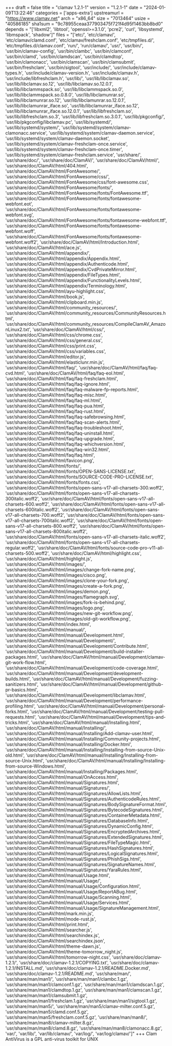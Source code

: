 +++
draft = false
title = "clamav 1.2.1-1"
version = "1.2.1-1"
date = "2024-01-09T13:22:46"
categories = ['apps-extra']
upstreamurl = "https://www.clamav.net"
arch = "x86_64"
size = "7013464"
usize = "40586185"
sha1sum = "9c78955ceaa377903475f721f4d95f1463bb8bd0"
depends = "['libxml2', 'libtool', 'openssl>=3.1.0', 'pcre2', 'curl', 'libsystemd', 'libmspack', 'shadow']"
files = "['etc/', 'etc/clamav/', 'etc/clamav/clamd.conf', 'etc/clamav/freshclam.conf', 'etc/tmpfiles.d/', 'etc/tmpfiles.d/clamav.conf', 'run/', 'run/clamav/', 'usr/', 'usr/bin/', 'usr/bin/clamav-config', 'usr/bin/clambc', 'usr/bin/clamconf', 'usr/bin/clamd', 'usr/bin/clamdscan', 'usr/bin/clamdtop', 'usr/bin/clamonacc', 'usr/bin/clamscan', 'usr/bin/clamsubmit', 'usr/bin/freshclam', 'usr/bin/sigtool', 'usr/include/', 'usr/include/clamav-types.h', 'usr/include/clamav-version.h', 'usr/include/clamav.h', 'usr/include/libfreshclam.h', 'usr/lib/', 'usr/lib/libclamav.so', 'usr/lib/libclamav.so.12', 'usr/lib/libclamav.so.12.0.1', 'usr/lib/libclammspack.so', 'usr/lib/libclammspack.so.0', 'usr/lib/libclammspack.so.0.8.0', 'usr/lib/libclamunrar.so', 'usr/lib/libclamunrar.so.12', 'usr/lib/libclamunrar.so.12.0.1', 'usr/lib/libclamunrar_iface.so', 'usr/lib/libclamunrar_iface.so.12', 'usr/lib/libclamunrar_iface.so.12.0.1', 'usr/lib/libfreshclam.so', 'usr/lib/libfreshclam.so.3', 'usr/lib/libfreshclam.so.3.0.1', 'usr/lib/pkgconfig/', 'usr/lib/pkgconfig/libclamav.pc', 'usr/lib/systemd/', 'usr/lib/systemd/system/', 'usr/lib/systemd/system/clamav-clamonacc.service', 'usr/lib/systemd/system/clamav-daemon.service', 'usr/lib/systemd/system/clamav-daemon.socket', 'usr/lib/systemd/system/clamav-freshclam-once.service', 'usr/lib/systemd/system/clamav-freshclam-once.timer', 'usr/lib/systemd/system/clamav-freshclam.service', 'usr/share/', 'usr/share/doc/', 'usr/share/doc/ClamAV/', 'usr/share/doc/ClamAV/html/', 'usr/share/doc/ClamAV/html/404.html', 'usr/share/doc/ClamAV/html/FontAwesome/', 'usr/share/doc/ClamAV/html/FontAwesome/css/', 'usr/share/doc/ClamAV/html/FontAwesome/css/font-awesome.css', 'usr/share/doc/ClamAV/html/FontAwesome/fonts/', 'usr/share/doc/ClamAV/html/FontAwesome/fonts/FontAwesome.ttf', 'usr/share/doc/ClamAV/html/FontAwesome/fonts/fontawesome-webfont.eot', 'usr/share/doc/ClamAV/html/FontAwesome/fonts/fontawesome-webfont.svg', 'usr/share/doc/ClamAV/html/FontAwesome/fonts/fontawesome-webfont.ttf', 'usr/share/doc/ClamAV/html/FontAwesome/fonts/fontawesome-webfont.woff', 'usr/share/doc/ClamAV/html/FontAwesome/fonts/fontawesome-webfont.woff2', 'usr/share/doc/ClamAV/html/Introduction.html', 'usr/share/doc/ClamAV/html/ace.js', 'usr/share/doc/ClamAV/html/appendix/', 'usr/share/doc/ClamAV/html/appendix/Appendix.html', 'usr/share/doc/ClamAV/html/appendix/Authenticode.html', 'usr/share/doc/ClamAV/html/appendix/CvdPrivateMirror.html', 'usr/share/doc/ClamAV/html/appendix/FileTypes.html', 'usr/share/doc/ClamAV/html/appendix/FunctionalityLevels.html', 'usr/share/doc/ClamAV/html/appendix/Terminology.html', 'usr/share/doc/ClamAV/html/ayu-highlight.css', 'usr/share/doc/ClamAV/html/book.js', 'usr/share/doc/ClamAV/html/clipboard.min.js', 'usr/share/doc/ClamAV/html/community_resources/', 'usr/share/doc/ClamAV/html/community_resources/CommunityResources.html', 'usr/share/doc/ClamAV/html/community_resources/CompileClamAV_AmazonLinux2.txt', 'usr/share/doc/ClamAV/html/css/', 'usr/share/doc/ClamAV/html/css/chrome.css', 'usr/share/doc/ClamAV/html/css/general.css', 'usr/share/doc/ClamAV/html/css/print.css', 'usr/share/doc/ClamAV/html/css/variables.css', 'usr/share/doc/ClamAV/html/editor.js', 'usr/share/doc/ClamAV/html/elasticlunr.min.js', 'usr/share/doc/ClamAV/html/faq/', 'usr/share/doc/ClamAV/html/faq/faq-cvd.html', 'usr/share/doc/ClamAV/html/faq/faq-eol.html', 'usr/share/doc/ClamAV/html/faq/faq-freshclam.html', 'usr/share/doc/ClamAV/html/faq/faq-ignore.html', 'usr/share/doc/ClamAV/html/faq/faq-malware-fp-reports.html', 'usr/share/doc/ClamAV/html/faq/faq-misc.html', 'usr/share/doc/ClamAV/html/faq/faq-ml.html', 'usr/share/doc/ClamAV/html/faq/faq-pua.html', 'usr/share/doc/ClamAV/html/faq/faq-rust.html', 'usr/share/doc/ClamAV/html/faq/faq-safebrowsing.html', 'usr/share/doc/ClamAV/html/faq/faq-scan-alerts.html', 'usr/share/doc/ClamAV/html/faq/faq-troubleshoot.html', 'usr/share/doc/ClamAV/html/faq/faq-uninstall.html', 'usr/share/doc/ClamAV/html/faq/faq-upgrade.html', 'usr/share/doc/ClamAV/html/faq/faq-whichversion.html', 'usr/share/doc/ClamAV/html/faq/faq-win32.html', 'usr/share/doc/ClamAV/html/faq/faq.html', 'usr/share/doc/ClamAV/html/favicon.png', 'usr/share/doc/ClamAV/html/fonts/', 'usr/share/doc/ClamAV/html/fonts/OPEN-SANS-LICENSE.txt', 'usr/share/doc/ClamAV/html/fonts/SOURCE-CODE-PRO-LICENSE.txt', 'usr/share/doc/ClamAV/html/fonts/fonts.css', 'usr/share/doc/ClamAV/html/fonts/open-sans-v17-all-charsets-300.woff2', 'usr/share/doc/ClamAV/html/fonts/open-sans-v17-all-charsets-300italic.woff2', 'usr/share/doc/ClamAV/html/fonts/open-sans-v17-all-charsets-600.woff2', 'usr/share/doc/ClamAV/html/fonts/open-sans-v17-all-charsets-600italic.woff2', 'usr/share/doc/ClamAV/html/fonts/open-sans-v17-all-charsets-700.woff2', 'usr/share/doc/ClamAV/html/fonts/open-sans-v17-all-charsets-700italic.woff2', 'usr/share/doc/ClamAV/html/fonts/open-sans-v17-all-charsets-800.woff2', 'usr/share/doc/ClamAV/html/fonts/open-sans-v17-all-charsets-800italic.woff2', 'usr/share/doc/ClamAV/html/fonts/open-sans-v17-all-charsets-italic.woff2', 'usr/share/doc/ClamAV/html/fonts/open-sans-v17-all-charsets-regular.woff2', 'usr/share/doc/ClamAV/html/fonts/source-code-pro-v11-all-charsets-500.woff2', 'usr/share/doc/ClamAV/html/highlight.css', 'usr/share/doc/ClamAV/html/highlight.js', 'usr/share/doc/ClamAV/html/images/', 'usr/share/doc/ClamAV/html/images/change-fork-name.png', 'usr/share/doc/ClamAV/html/images/cisco.png', 'usr/share/doc/ClamAV/html/images/clone-your-fork.png', 'usr/share/doc/ClamAV/html/images/create-a-fork.png', 'usr/share/doc/ClamAV/html/images/demon.png', 'usr/share/doc/ClamAV/html/images/flamegraph.svg', 'usr/share/doc/ClamAV/html/images/fork-is-behind.png', 'usr/share/doc/ClamAV/html/images/logo.png', 'usr/share/doc/ClamAV/html/images/new-git-workflow.png', 'usr/share/doc/ClamAV/html/images/old-git-workflow.png', 'usr/share/doc/ClamAV/html/index.html', 'usr/share/doc/ClamAV/html/manual/', 'usr/share/doc/ClamAV/html/manual/Development.html', 'usr/share/doc/ClamAV/html/manual/Development/', 'usr/share/doc/ClamAV/html/manual/Development/Contribute.html', 'usr/share/doc/ClamAV/html/manual/Development/build-installer-packages.html', 'usr/share/doc/ClamAV/html/manual/Development/clamav-git-work-flow.html', 'usr/share/doc/ClamAV/html/manual/Development/code-coverage.html', 'usr/share/doc/ClamAV/html/manual/Development/development-builds.html', 'usr/share/doc/ClamAV/html/manual/Development/fuzzing-sanitizers.html', 'usr/share/doc/ClamAV/html/manual/Development/github-pr-basics.html', 'usr/share/doc/ClamAV/html/manual/Development/libclamav.html', 'usr/share/doc/ClamAV/html/manual/Development/performance-profiling.html', 'usr/share/doc/ClamAV/html/manual/Development/personal-forks.html', 'usr/share/doc/ClamAV/html/manual/Development/testing-pull-requests.html', 'usr/share/doc/ClamAV/html/manual/Development/tips-and-tricks.html', 'usr/share/doc/ClamAV/html/manual/Installing.html', 'usr/share/doc/ClamAV/html/manual/Installing/', 'usr/share/doc/ClamAV/html/manual/Installing/Add-clamav-user.html', 'usr/share/doc/ClamAV/html/manual/Installing/Community-projects.html', 'usr/share/doc/ClamAV/html/manual/Installing/Docker.html', 'usr/share/doc/ClamAV/html/manual/Installing/Installing-from-source-Unix-old.html', 'usr/share/doc/ClamAV/html/manual/Installing/Installing-from-source-Unix.html', 'usr/share/doc/ClamAV/html/manual/Installing/Installing-from-source-Windows.html', 'usr/share/doc/ClamAV/html/manual/Installing/Packages.html', 'usr/share/doc/ClamAV/html/manual/OnAccess.html', 'usr/share/doc/ClamAV/html/manual/Signatures.html', 'usr/share/doc/ClamAV/html/manual/Signatures/', 'usr/share/doc/ClamAV/html/manual/Signatures/AllowLists.html', 'usr/share/doc/ClamAV/html/manual/Signatures/AuthenticodeRules.html', 'usr/share/doc/ClamAV/html/manual/Signatures/BodySignatureFormat.html', 'usr/share/doc/ClamAV/html/manual/Signatures/BytecodeSignatures.html', 'usr/share/doc/ClamAV/html/manual/Signatures/ContainerMetadata.html', 'usr/share/doc/ClamAV/html/manual/Signatures/DatabaseInfo.html', 'usr/share/doc/ClamAV/html/manual/Signatures/DynamicConfig.html', 'usr/share/doc/ClamAV/html/manual/Signatures/EncryptedArchives.html', 'usr/share/doc/ClamAV/html/manual/Signatures/ExtendedSignatures.html', 'usr/share/doc/ClamAV/html/manual/Signatures/FileTypeMagic.html', 'usr/share/doc/ClamAV/html/manual/Signatures/HashSignatures.html', 'usr/share/doc/ClamAV/html/manual/Signatures/LogicalSignatures.html', 'usr/share/doc/ClamAV/html/manual/Signatures/PhishSigs.html', 'usr/share/doc/ClamAV/html/manual/Signatures/SignatureNames.html', 'usr/share/doc/ClamAV/html/manual/Signatures/YaraRules.html', 'usr/share/doc/ClamAV/html/manual/Usage.html', 'usr/share/doc/ClamAV/html/manual/Usage/', 'usr/share/doc/ClamAV/html/manual/Usage/Configuration.html', 'usr/share/doc/ClamAV/html/manual/Usage/ReportABug.html', 'usr/share/doc/ClamAV/html/manual/Usage/Scanning.html', 'usr/share/doc/ClamAV/html/manual/Usage/Services.html', 'usr/share/doc/ClamAV/html/manual/Usage/SignatureManagement.html', 'usr/share/doc/ClamAV/html/mark.min.js', 'usr/share/doc/ClamAV/html/mode-rust.js', 'usr/share/doc/ClamAV/html/print.html', 'usr/share/doc/ClamAV/html/searcher.js', 'usr/share/doc/ClamAV/html/searchindex.js', 'usr/share/doc/ClamAV/html/searchindex.json', 'usr/share/doc/ClamAV/html/theme-dawn.js', 'usr/share/doc/ClamAV/html/theme-tomorrow_night.js', 'usr/share/doc/ClamAV/html/tomorrow-night.css', 'usr/share/doc/clamav-1.2.1/', 'usr/share/doc/clamav-1.2.1/COPYING.txt', 'usr/share/doc/clamav-1.2.1/INSTALL.md', 'usr/share/doc/clamav-1.2.1/README.Docker.md', 'usr/share/doc/clamav-1.2.1/README.md', 'usr/share/man/', 'usr/share/man/man1/', 'usr/share/man/man1/clambc.1.gz', 'usr/share/man/man1/clamconf.1.gz', 'usr/share/man/man1/clamdscan.1.gz', 'usr/share/man/man1/clamdtop.1.gz', 'usr/share/man/man1/clamscan.1.gz', 'usr/share/man/man1/clamsubmit.1.gz', 'usr/share/man/man1/freshclam.1.gz', 'usr/share/man/man1/sigtool.1.gz', 'usr/share/man/man5/', 'usr/share/man/man5/clamav-milter.conf.5.gz', 'usr/share/man/man5/clamd.conf.5.gz', 'usr/share/man/man5/freshclam.conf.5.gz', 'usr/share/man/man8/', 'usr/share/man/man8/clamav-milter.8.gz', 'usr/share/man/man8/clamd.8.gz', 'usr/share/man/man8/clamonacc.8.gz', 'var/', 'var/lib/', 'var/lib/clamav/', 'var/log/', 'var/log/clamav/']"
+++
Clam AntiVirus is a GPL anti-virus toolkit for UNIX